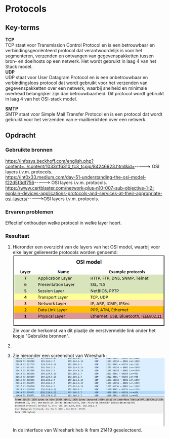 # Protocols

## Key-terms
**TCP**  
TCP staat voor Transmission Control Protocol en is een betrouwbaar en verbindingsgeoriënteerd protocol dat verantwoordelijk is voor het segmenteren, verzenden en ontvangen van gegevenspakketten tussen bron- en doelhosts op een netwerk. Het wordt gebruikt in laag 4 van het Stack model.   
**UDP**  
UDP staat voor User Datagram Protocol en is een onbetrouwbaar en verbindingsloos protocol dat wordt gebruikt voor het verzenden van gegevenspakketten over een netwerk, waarbij snelheid en minimale overhead belangrijker zijn dan betrouwbaarheid. Dit protocol wordt gebruikt in laag 4 van het OSI-stack model. 

**SMTP**  
SMTP staat voor Simple Mail Transfer Protocol en is een protocol dat wordt gebruikt voor het verzenden van e-mailberichten over een netwerk.

## Opdracht
### Gebruikte bronnen
<https://infosys.beckhoff.com/english.php?content=../content/1033/tf6310_tc3_tcpip/84246923.html&id=>-----> OSI layers i.v.m. protocols.  
<https://int0x33.medium.com/day-51-understanding-the-osi-model-f22d5f3df756>-----> OSI layers i.v.m. protocols.  
<https://www.certblaster.com/network-plus-n10-007-sub-objective-1-2-explain-devices-applications-protocols-and-services-at-their-appropriate-osi-layers/>----->OSI layers i.v.m. protocols.

### Ervaren problemen
Effectief onthouden welke protocol in welke layer hoort. 
### Resultaat
1. Hieronder een overzicht van de layers van het OSI model, waarbij  voor elke layer geliereerde protocols worden genoemd:  
![knispel_stack](./Knipsels/OSI_Stack_1.PNG)   
Zie voor de herkomst van dit plaatje de eerstvermelde link onder het kopje "Gebruikte bronnen".  
2. 

3.  Zie hieronder een screenshot van Wireshark:  
![the_shark](./Knipsels/Knipsel_IF_Wireshark.PNG)  
In de interface van Wireshark heb ik fram 21419 geselecteerd. 